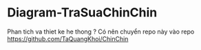 # Diagram-TraSuaChinChin
Phan tich va thiet ke he thong
? Có nên chuyển repo này vào repo https://github.com/TaQuangKhoi/ChinChin
